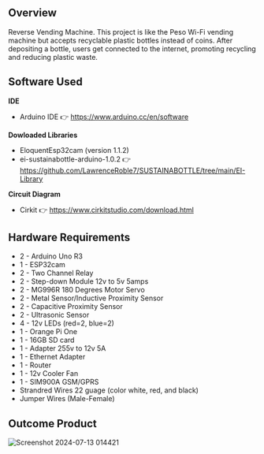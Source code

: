 ## Overview
Reverse Vending Machine. This project is like the Peso Wi-Fi vending machine but accepts recyclable plastic bottles instead of coins. After depositing a bottle, users get connected to the internet, promoting recycling and reducing plastic waste.


## Software Used
**IDE**
  - Arduino IDE 👉 https://www.arduino.cc/en/software

**Dowloaded Libraries**
  - EloquentEsp32cam (version 1.1.2)
  - ei-sustainabottle-arduino-1.0.2 👉 https://github.com/LawrenceRoble7/SUSTAINABOTTLE/tree/main/EI-Library
    
**Circuit Diagram**
  - Cirkit 👉 https://www.cirkitstudio.com/download.html
    
## Hardware Requirements
- 2 - Arduino Uno R3
- 1 - ESP32cam
- 2 - Two Channel Relay
- 2 - Step-down Module 12v to 5v 5amps
- 2 - MG996R 180 Degrees Motor Servo
- 2 - Metal Sensor/Inductive Proximity Sensor
- 2 - Capacitive Proximity Sensor
- 2 - Ultrasonic Sensor
- 4 - 12v LEDs (red=2, blue=2)
- 1 - Orange Pi One
- 1 - 16GB SD card
- 1 - Adapter 255v to 12v 5A
- 1 - Ethernet Adapter
- 1 - Router
- 1 - 12v Cooler Fan
- 1 - SIM900A GSM/GPRS
- Strandred Wires 22 guage (color white, red, and black)
- Jumper Wires (Male-Female)

## Outcome Product
![Screenshot 2024-07-13 014421](https://github.com/user-attachments/assets/b6fa5ffc-2fd0-4050-bfb2-f6f15165c3f1)
